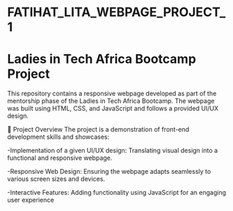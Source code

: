 # FATIHAT_LITA_WEBPAGE_PROJECT_1

# Ladies in Tech Africa Bootcamp Project
This repository contains a responsive webpage developed as part of the mentorship phase of the Ladies in Tech Africa Bootcamp. The webpage was built using HTML, CSS, and JavaScript and follows a provided UI/UX design.

🌟 Project Overview
The project is a demonstration of front-end development skills and showcases:

-Implementation of a given UI/UX design: Translating visual design into a functional and responsive webpage.

-Responsive Web Design: Ensuring the webpage adapts seamlessly to various screen sizes and devices.

-Interactive Features: Adding functionality using JavaScript for an engaging user experience
